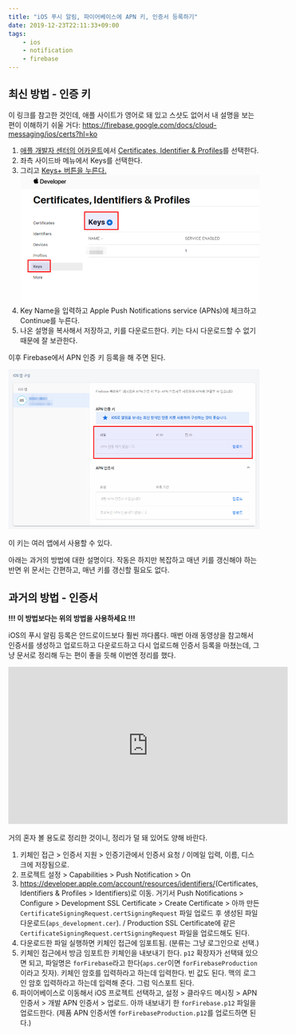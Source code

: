 ```yaml
---
title: "iOS 푸시 알림, 파이어베이스에 APN 키, 인증서 등록하기"
date: 2019-12-23T22:11:33+09:00
tags: 
    - ios
    - notification
    - firebase
---
```


## 최신 방법 - 인증 키

이 링크를 참고한 것인데, 애플 사이트가 영어로 돼 있고 스샷도 없어서 내 설명을 보는 편이 이해하기 쉬울 거다: <https://firebase.google.com/docs/cloud-messaging/ios/certs?hl=ko>

1. [애플 개발자 센터의 어카운트](https://developer.apple.com/account/)에서 [Certificates, Identifier & Profiles](https://developer.apple.com/account/resources/certificates/list)를 선택한다. 
2. 좌측 사이드바 메뉴에서 Keys를 선택한다.
3. 그리고 [Keys+ 버튼을 누른다.](https://developer.apple.com/account/resources/authkeys/add)  
   ![](/assets/2021/apn-key.png)
4. Key Name을 입력하고 Apple Push Notifications service (APNs)에 체크하고 Continue를 누른다.
5. 나온 설명을 복사해서 저장하고, 키를 다운로드한다. 키는 다시 다운로드할 수 없기 때문에 잘 보관한다.

이후 Firebase에서 APN 인증 키 등록을 해 주면 된다.

![](/assets/2021/firebase-apn-key.png)

이 키는 여러 앱에서 사용할 수 있다.

아래는 과거의 방법에 대한 설명이다. 작동은 하지만 복잡하고 매년 키를 갱신해야 하는 반면 위 문서는 간편하고, 매년 키를 갱신할 필요도 없다.

## 과거의 방법 - 인증서

**!!! 이 방법보다는 위의 방법을 사용하세요 !!!**

iOS의 푸시 알림 등록은 안드로이드보다 훨씬 까다롭다. 매번 아래 동영상을 참고해서 인증서를 생성하고 업로드하고 다운로드하고 다시 업로드해 인증서 등록을 마쳤는데, 그냥 문서로 정리해 두는 편이 좋을 듯해 이번엔 정리를 했다.

<div class="video-container">
    <iframe width="560" height="315" src="https://www.youtube.com/embed/PQbEqhKDIZU" frameborder="0" allow="accelerometer; autoplay; clipboard-write; encrypted-media; gyroscope; picture-in-picture" allowfullscreen></iframe>
</div>

거의 혼자 볼 용도로 정리한 것이니, 정리가 덜 돼 있어도 양해 바란다.

1. 키체인 접근 > 인증서 지원 > 인증기관에서 인증서 요청 / 이메일 입력, 이름, 디스크에 저장됨으로.
2. 프로젝트 설정 > Capabilities > Push Notification > On
3. <https://developer.apple.com/account/resources/identifiers/>(Certificates, Identifiers & Profiles > Identifiers)로 이동. 거기서 Push Notifications > Configure > Development SSL Certificate > Create Certificate > 아까 만든 `CertificateSigningRequest.certSigningRequest` 파일 업로드 후 생성된 파일 다운로드(`aps_development.cer`). / Production SSL Certificate에 같은 `CertificateSigningRequest.certSigningRequest` 파일을 업로드해도 된다.
4. 다운로드한 파일 실행하면 키체인 접근에 임포트됨. (분류는 그냥 로그인으로 선택.)
5. 키체인 접근에서 방금 임포트한 키체인을 내보내기 한다. `p12` 확장자가 선택돼 있으면 되고, 파일명은 `forFirebase`라고 한다(`aps.cer`이면 `forFirebaseProduction`이라고 짓자). 키체인 암호를 입력하라고 하는데 입력한다. 빈 값도 된다. 맥의 로그인 암호 입력하라고 하는데 입력해 준다. 그럼 익스포트 된다.
6. 파이어베이스로 이동해서 iOS 프로젝트 선택하고, 설정 > 클라우드 메시징 > APN 인증서 > 개발 APN 인증서 > 업로드. 아까 내보내기 한 `forFirebase.p12` 파일을 업로드한다. (제품 APN 인증서엔 `forFirebaseProduction.p12`를 업로드하면 된다.)

